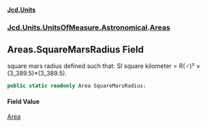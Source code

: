 #### [Jcd.Units](index 'index')
### [Jcd.Units.UnitsOfMeasure.Astronomical](Jcd.Units.UnitsOfMeasure.Astronomical 'Jcd.Units.UnitsOfMeasure.Astronomical').[Areas](Areas 'Jcd.Units.UnitsOfMeasure.Astronomical.Areas')

## Areas.SquareMarsRadius Field

square mars radius defined such that: SI square kilometer = R(♂)² × (3_389.5)*(3_389.5).

```csharp
public static readonly Area SquareMarsRadius;
```

#### Field Value
[Area](Area 'Jcd.Units.UnitTypes.Area')